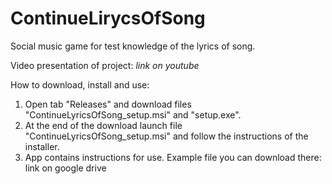 # ContinueLirycsOfSong
Social music game for test knowledge of the lyrics of song.

Video presentation of project: *link on youtube*

How to download, install and use:
1. Open tab "Releases" and download files "ContinueLyricsOfSong_setup.msi" and "setup.exe".
2. At the end of the download launch file "ContinueLyricsOfSong_setup.msi" and follow the instructions of the installer.
3. App contains instructions for use. Example file you can download there: link on google drive
